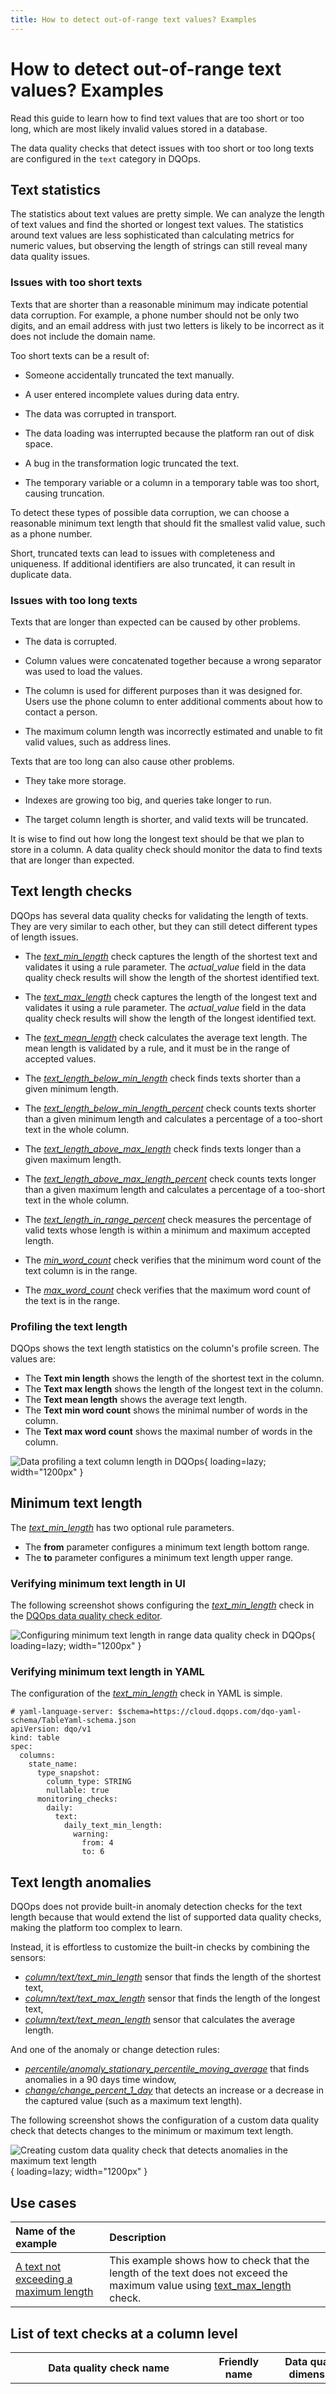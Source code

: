 ```yaml
---
title: How to detect out-of-range text values? Examples
---
```

# How to detect out-of-range text values? Examples
Read this guide to learn how to find text values that are too short or too long, which are most likely invalid values stored in a database.

The data quality checks that detect issues with too short or too long texts are configured in the `text` category in DQOps.

## Text statistics
The statistics about text values are pretty simple. 
We can analyze the length of text values and find the shorted or longest text values. 
The statistics around text values are less sophisticated than calculating metrics for numeric values,
but observing the length of strings can still reveal many data quality issues.

### Issues with too short texts
Texts that are shorter than a reasonable minimum may indicate potential data corruption. For example, a phone number 
should not be only two digits, and an email address with just two letters is likely to be incorrect 
as it does not include the domain name.

Too short texts can be a result of:

- Someone accidentally truncated the text manually.

- A user entered incomplete values during data entry.

- The data was corrupted in transport.

- The data loading was interrupted because the platform ran out of disk space.

- A bug in the transformation logic truncated the text.

- The temporary variable or a column in a temporary table was too short, causing truncation.

To detect these types of possible data corruption, we can choose a reasonable minimum text length
that should fit the smallest valid value, such as a phone number.

Short, truncated texts can lead to issues with completeness and uniqueness. 
If additional identifiers are also truncated, it can result in duplicate data.

### Issues with too long texts
Texts that are longer than expected can be caused by other problems.

- The data is corrupted.

- Column values were concatenated together because a wrong separator was used to load the values.

- The column is used for different purposes than it was designed for. 
  Users use the phone column to enter additional comments about how to contact a person.

- The maximum column length was incorrectly estimated and unable to fit valid values, such as address lines.

Texts that are too long can also cause other problems.

- They take more storage.

- Indexes are growing too big, and queries take longer to run.

- The target column length is shorter, and valid texts will be truncated.

It is wise to find out how long the longest text should be that we plan to store in a column. 
A data quality check should monitor the data to find texts that are longer than expected.

## Text length checks
DQOps has several data quality checks for validating the length of texts. 
They are very similar to each other, but they can still detect different types of length issues.

- The [*text_min_length*](../checks/column/text/text-min-length.md) check captures the length of the shortest text and validates it using a rule parameter.
  The *actual_value* field in the data quality check results will show the length of the shortest identified text.

- The [*text_max_length*](../checks/column/text/text-max-length.md) check captures the length of the longest text and validates it using a rule parameter.
  The *actual_value* field in the data quality check results will show the length of the longest identified text.

- The [*text_mean_length*](../checks/column/text/text-mean-length.md) check calculates the average text length. 
  The mean length is validated by a rule, and it must be in the range of accepted values.

- The [*text_length_below_min_length*](../checks/column/text/text-length-below-min-length.md) check finds texts shorter than a given minimum length.

- The [*text_length_below_min_length_percent*](../checks/column/text/text-length-below-min-length-percent.md) check counts texts shorter than a given
  minimum length and calculates a percentage of a too-short text in the whole column.

- The [*text_length_above_max_length*](../checks/column/text/text-length-above-max-length.md) check finds texts longer than a given maximum length.

- The [*text_length_above_max_length_percent*](../checks/column/text/text-length-above-max-length-percent.md) check counts texts longer than a given maximum length
  and calculates a percentage of a too-short text in the whole column.

- The [*text_length_in_range_percent*](../checks/column/text/text-length-in-range-percent.md) check measures the percentage of valid texts whose length
  is within a minimum and maximum accepted length.

- The [*min_word_count*](../checks/column/text/min-word-count.md) check verifies that the minimum word count of the text column is in the range.

- The [*max_word_count*](../checks/column/text/max-word-count.md) check verifies that the maximum word count of the text is in the range.

### Profiling the text length
DQOps shows the text length statistics on the column's profile screen.
The values are:

- The **Text min length** shows the length of the shortest text in the column.
- The **Text max length** shows the length of the longest text in the column.
- The **Text mean length** shows the average text length.
- The **Text min word count** shows the minimal number of words in the column.
- The **Text max word count** shows the maximal number of words in the column.

![Data profiling a text column length in DQOps](https://dqops.com/docs/images/concepts/categories-of-data-quality-checks/data-profiling-text-column-length-in-dqops-min2.png){ loading=lazy; width="1200px" }

## Minimum text length
The [*text_min_length*](../checks/column/text/text-min-length.md) has two optional rule parameters.

- The **from** parameter configures a minimum text length bottom range.
- The **to** parameter configures a minimum text length upper range.

### Verifying minimum text length in UI
The following screenshot shows configuring the [*text_min_length*](../checks/column/text/text-min-length.md) check 
in the [DQOps data quality check editor](../dqo-concepts/dqops-user-interface-overview.md#check-editor).

![Configuring minimum text length in range data quality check in DQOps](https://dqops.com/docs/images/concepts/categories-of-data-quality-checks/min-text-length-in-range-data-quality-check-in-dqops-min2.png){ loading=lazy; width="1200px" }

### Verifying minimum text length in YAML
The configuration of the [*text_min_length*](../checks/column/text/text-min-length.md) check in YAML is simple.

``` { .yaml linenums="1" hl_lines="13-16" }
# yaml-language-server: $schema=https://cloud.dqops.com/dqo-yaml-schema/TableYaml-schema.json
apiVersion: dqo/v1
kind: table
spec:
  columns:
    state_name:
      type_snapshot:
        column_type: STRING
        nullable: true
      monitoring_checks:
        daily:
          text:
            daily_text_min_length:
              warning:
                from: 4
                to: 6
```

## Text length anomalies
DQOps does not provide built-in anomaly detection checks for the text length because
that would extend the list of supported data quality checks, making the platform too complex to learn.

Instead, it is effortless to customize the built-in checks by combining the sensors:

- [*column/text/text_min_length*](../reference/sensors/column/text-column-sensors.md#text-min-length)
  sensor that finds the length of the shortest text,
- [*column/text/text_max_length*](../reference/sensors/column/text-column-sensors.md#text-max-length)
  sensor that finds the length of the longest text,
- [*column/text/text_mean_length*](../reference/sensors/column/text-column-sensors.md#text-mean-length)
  sensor that calculates the average length.

And one of the anomaly or change detection rules:

- [*percentile/anomaly_stationary_percentile_moving_average*](../reference/rules/Percentile.md#anomaly-stationary-percentile-moving-average)
  that finds anomalies in a 90 days time window,
- [*change/change_percent_1_day*](../reference/rules/Change.md#change-percent-1-day)
  that detects an increase or a decrease in the captured value (such as a maximum text length).

The following screenshot shows the configuration of a custom data quality check that detects changes
to the minimum or maximum text length.

![Creating custom data quality check that detects anomalies in the maximum text length](https://dqops.com/docs/images/concepts/categories-of-data-quality-checks/creating-custom-text-maximum-length-anomaly-detection-check-dqops-min2.png){ loading=lazy; width="1200px" }

## Use cases
| **Name of the example**                                                                                        | **Description**                                                                                                                                                                                                                         |
|:---------------------------------------------------------------------------------------------------------------|:----------------------------------------------------------------------------------------------------------------------------------------------------------------------------------------------------------------------------------------|
| [A text not exceeding a maximum length](../examples/data-reasonability/text-not-exceeding-a-maximum-length.md) | This example shows how to check that the length of the text does not exceed the maximum value using [text_max_length](../checks/column/text/text-length-above-max-length-percent.md) check.                                             |

## List of text checks at a column level
| Data quality check name | Friendly name | Data quality dimension | Description | Standard check |
|-------------------------|---------------|------------------------|-------------|----------------|
|[*text_min_length*](../checks/column/text/text-min-length.md)|Verify that the minimum length of the text column is in the range|[Reasonableness](../dqo-concepts/data-quality-dimensions.md#data-reasonableness)|This check finds the length of the shortest text in a column. DQOps validates the shortest length using a range rule. DQOps raises an issue when the minimum text length is outside a range of accepted values.|:material-check-bold:|
|[*text_max_length*](../checks/column/text/text-max-length.md)|Verify that the maximum length of the text is in the range|[Reasonableness](../dqo-concepts/data-quality-dimensions.md#data-reasonableness)|This check finds the length of the longest text in a column. DQOps validates the maximum length using a range rule. DQOps raises an issue when the maximum text length is outside a range of accepted values.|:material-check-bold:|
|[*text_mean_length*](../checks/column/text/text-mean-length.md)|Verify that the mean length of the text is in the range|[Reasonableness](../dqo-concepts/data-quality-dimensions.md#data-reasonableness)|This check calculates the average text length in a column. DQOps validates the mean length using a range rule. DQOps raises an issue when the mean text length is outside a range of accepted values.|:material-check-bold:|
|[*text_length_below_min_length*](../checks/column/text/text-length-below-min-length.md)|Find text values shorter than the minimum accepted length|[Reasonableness](../dqo-concepts/data-quality-dimensions.md#data-reasonableness)|This check finds texts that are shorter than the minimum accepted text length. It counts the number of texts that are too short and raises a data quality issue when too many invalid texts are found.| |
|[*text_length_below_min_length_percent*](../checks/column/text/text-length-below-min-length-percent.md)|Measure the percentage of rows containing text values shorter than the minimum accepted length|[Reasonableness](../dqo-concepts/data-quality-dimensions.md#data-reasonableness)|This check finds texts that are shorter than the minimum accepted text length. It measures the percentage of too short texts and raises a data quality issue when too many invalid texts are found.| |
|[*text_length_above_max_length*](../checks/column/text/text-length-above-max-length.md)|Find text values longer than the maximum accepted length|[Reasonableness](../dqo-concepts/data-quality-dimensions.md#data-reasonableness)|This check finds texts that are longer than the maximum accepted text length. It counts the number of texts that are too long and raises a data quality issue when too many invalid texts are found.| |
|[*text_length_above_max_length_percent*](../checks/column/text/text-length-above-max-length-percent.md)|Measure the percentage of rows containing text values longer than the maximum accepted length|[Reasonableness](../dqo-concepts/data-quality-dimensions.md#data-reasonableness)|This check finds texts that are longer than the maximum accepted text length. It measures the percentage of texts that are too long and raises a data quality issue when too many invalid texts are found.| |
|[*text_length_in_range_percent*](../checks/column/text/text-length-in-range-percent.md)|Measure the percentage of rows containing text values in the expected range|[Reasonableness](../dqo-concepts/data-quality-dimensions.md#data-reasonableness)|This check verifies that the minimum and maximum lengths of text values are in the range of accepted values. It measures the percentage of texts with a valid length and raises a data quality issue when an insufficient number of texts have a valid length.| |
|[*min_word_count*](../checks/column/text/min-word-count.md)|Verify that the minimum word count of the text column is in the range|[Reasonableness](../dqo-concepts/data-quality-dimensions.md#data-reasonableness)|This check finds the lowest count of words in text in a column. DQOps validates the shortest length using a range rule. DQOps raises an issue when the minimum word count is outside a range of accepted values.|:material-check-bold:|
|[*max_word_count*](../checks/column/text/max-word-count.md)|Verify that the maximum word count of the text is in the range|[Reasonableness](../dqo-concepts/data-quality-dimensions.md#data-reasonableness)|This check finds the highest count of words in text in a column. DQOps validates the maximum length using a range rule. DQOps raises an issue when the maximum word count is outside a range of accepted values.|:material-check-bold:|


**Reference and samples**

The full list of all data quality checks in this category is located in the [column/text](../checks/column/text/index.md) reference.
The reference section provides YAML code samples that are ready to copy-paste to the [*.dqotable.yaml*](../reference/yaml/TableYaml.md) files,
the parameters reference, and samples of data source specific SQL queries generated by [data quality sensors](../dqo-concepts/definition-of-data-quality-sensors.md)
that are used by those checks.

## What's next
- Learn how to [run data quality checks](../dqo-concepts/running-data-quality-checks.md#targeting-a-category-of-checks) filtering by a check category name
- Learn how to [configure data quality checks](../dqo-concepts/configuring-data-quality-checks-and-rules.md) and apply alerting rules
- Read the definition of [data quality dimensions](../dqo-concepts/data-quality-dimensions.md) used by DQOps

